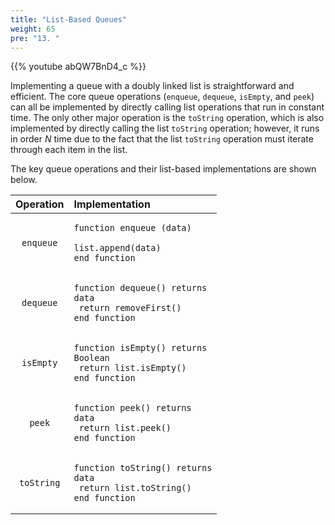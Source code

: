 ```yaml
---
title: "List-Based Queues"
weight: 65
pre: "13. "
---
```

{{% youtube abQW7BnD4_c %}}

Implementing a queue with a doubly linked list is straightforward and efficient. The core queue operations (`enqueue`, `dequeue`, `isEmpty`, and `peek`) can all be implemented by directly calling list operations that run in constant time. The only other major operation is the `toString` operation, which is also implemented by directly calling the list `toString` operation; however, it runs in order $N$ time due to the fact that the list `toString` operation must iterate through each item in the list.

The key queue operations and their list-based implementations are shown below.

| Operation | Implementation |
|:---------:|:---------------|
| `enqueue` | <pre><code>function enqueue (data)<br>    list.append(data)<br>end function</code></pre>
| `dequeue` | <pre><code>function dequeue() returns data<br>    return removeFirst()<br>end function</code></pre>
| `isEmpty` | <pre><code>function isEmpty() returns Boolean<br>    return list.isEmpty()<br>end function</code></pre>
| `peek` | <pre><code>function peek() returns data<br>    return list.peek()<br>end function</code></pre>
| `toString` | <pre><code>function toString() returns data<br>    return list.toString()<br>end function</code></pre>

